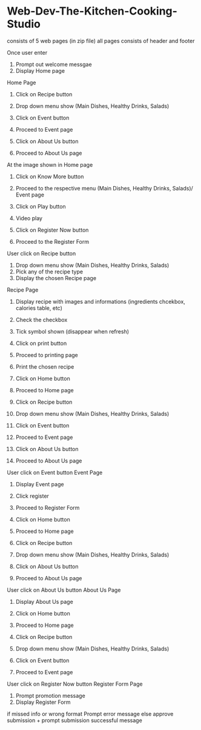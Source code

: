 # Web-Dev-The-Kitchen-Cooking-Studio
consists of 5 web pages (in zip file)
all pages consists of header and footer 

Once user enter 
1. Prompt out welcome messgae
2. Display Home page  

Home Page 
1. Click on Recipe button
2. Drop down menu show (Main Dishes, Healthy Drinks, Salads)

1. Click on Event button
2. Proceed to Event page  

1. Click on About Us button
2. Proceed to About Us page

At the image shown in Home page 
1. Click on Know More button 
2. Proceed to the respective menu (Main Dishes, Healthy Drinks, Salads)/ Event page

1. Click on Play button 
2. Video play 

1. Click on Register Now button 
2. Proceed to the Register Form

User click on Recipe button 
1. Drop down menu show (Main Dishes, Healthy Drinks, Salads)
2. Pick any of the recipe type
3. Display the chosen Recipe page

Recipe Page 
1. Display recipe with images and informations (ingredients chcekbox, calories table, etc)

1. Check the checkbox 
2. Tick symbol shown (disappear when refresh)

1. Click on print button 
2. Proceed to printing page 
3. Print the chosen recipe

1. Click on Home button 
2. Proceed to Home page

1. Click on Recipe button
2. Drop down menu show (Main Dishes, Healthy Drinks, Salads)

1. Click on Event button
2. Proceed to Event page  

1. Click on About Us button
2. Proceed to About Us page

User click on Event button 
Event Page 
1. Display Event page 

1. Click register
2. Proceed to Register Form 

1. Click on Home button 
2. Proceed to Home page

1. Click on Recipe button
2. Drop down menu show (Main Dishes, Healthy Drinks, Salads)
 
1. Click on About Us button
2. Proceed to About Us page

User click on About Us button
About Us Page 
1. Display About Us page

1. Click on Home button 
2. Proceed to Home page

1. Click on Recipe button
2. Drop down menu show (Main Dishes, Healthy Drinks, Salads)
 
1. Click on Event button
2. Proceed to Event page

User click on Register Now button
Register Form Page
1. Prompt promotion message
2. Display Register Form

if missed info or wrong format 
Prompt error message 
else 
approve submission + prompt submission successful message 

